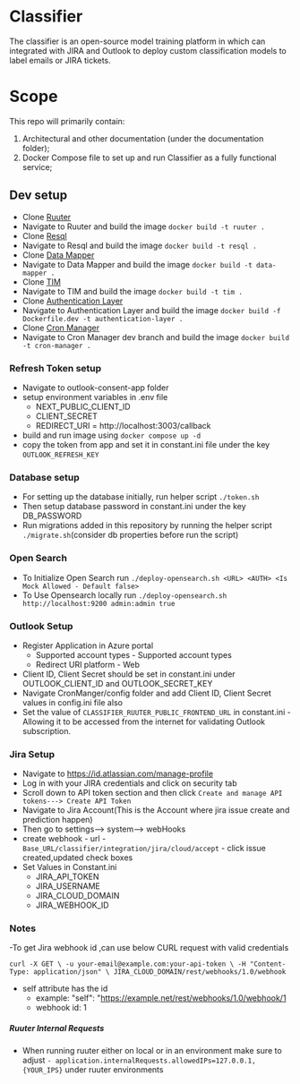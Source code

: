 # Classifier
The classifier is an open-source model training platform in which can integrated with JIRA and Outlook to deploy custom classification models to label emails or JIRA tickets.

# Scope

This repo will primarily contain:

1. Architectural and other documentation (under the documentation folder);
2. Docker Compose file to set up and run Classifier as a fully functional service;

## Dev setup

- Clone [Ruuter](https://github.com/buerokratt/Ruuter)
- Navigate to Ruuter and build the image `docker build -t ruuter .`
- Clone [Resql](https://github.com/buerokratt/Resql)
- Navigate to Resql and build the image `docker build -t resql .`
- Clone [Data Mapper](https://github.com/buerokratt/DataMapper)
- Navigate to Data Mapper and build the image `docker build -t data-mapper .`
- Clone [TIM](https://github.com/buerokratt/TIM)
- Navigate to TIM and build the image `docker build -t tim .`
- Clone [Authentication Layer](https://github.com/buerokratt/Authentication-layer)
- Navigate to Authentication Layer and build the image  `docker build -f Dockerfile.dev -t authentication-layer .`
- Clone [Cron Manager](https://github.com/buerokratt/CronManager.git)
- Navigate to Cron Manager dev branch and build the image `docker build -t cron-manager .`


### Refresh Token setup

- Navigate to outlook-consent-app folder
- setup environment variables in .env file
    - NEXT_PUBLIC_CLIENT_ID
    - CLIENT_SECRET
    - REDIRECT_URI = http://localhost:3003/callback
- build and run image using `docker compose up -d`  
- copy the token from app and set it in constant.ini file under the key `OUTLOOK_REFRESH_KEY`

### Database setup

- For setting up the database initially, run helper script `./token.sh`
- Then setup database password in constant.ini under the key DB_PASSWORD
- Run migrations added in this repository by running the helper script `./migrate.sh`(consider db properties before run the script)

### Open Search

- To Initialize Open Search run `./deploy-opensearch.sh <URL> <AUTH> <Is Mock Allowed - Default false>`
- To Use Opensearch locally run `./deploy-opensearch.sh http://localhost:9200 admin:admin true`

### Outlook Setup
- Register Application in Azure portal
  -  Supported account types - Supported account types
  - Redirect URI platform - Web
- Client ID, Client Secret should be set in constant.ini under OUTLOOK_CLIENT_ID and OUTLOOK_SECRET_KEY
- Navigate CronManger/config folder and add Client ID, Client Secret values in config.ini file also 
- Set the value of `CLASSIFIER_RUUTER_PUBLIC_FRONTEND_URL` in constant.ini - Allowing it to be accessed from the internet for validating Outlook subscription.

### Jira Setup

- Navigate to https://id.atlassian.com/manage-profile
- Log in with your JIRA credentials and click on security tab
- Scroll down to API token section and then click `Create and manage API tokens---> Create API Token`
- Navigate to Jira Account(This is the Account where jira issue create and prediction happen)
- Then go to settings--> system--> webHooks
- create webhook
      - url - `Base_URL/classifier/integration/jira/cloud/accept`
      - click issue created,updated check boxes
- Set Values in Constant.ini
     - JIRA_API_TOKEN
     - JIRA_USERNAME
     - JIRA_CLOUD_DOMAIN
     - JIRA_WEBHOOK_ID

### Notes

-To get Jira webhook id ,can use below CURL request with valid credentials

`curl -X GET \
-u your-email@example.com:your-api-token \
-H "Content-Type: application/json" \
JIRA_CLOUD_DOMAIN/rest/webhooks/1.0/webhook`
- self attribute has the id
     - example: "self": "https://example.net/rest/webhooks/1.0/webhook/1
    - webhook id: 1

##### Ruuter Internal Requests

- When running ruuter either on local or in an environment make sure to adjust `- application.internalRequests.allowedIPs=127.0.0.1,{YOUR_IPS}` under ruuter environments
